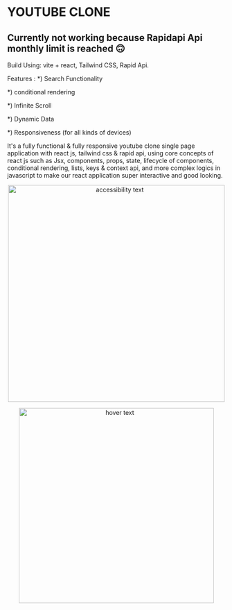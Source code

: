 # YOUTUBE CLONE
## Currently not working because Rapidapi Api monthly limit is reached 🙃

Build Using:
vite + react,
Tailwind CSS, Rapid Api.


 Features : 
*) Search Functionality 

*) conditional rendering

*) Infinite Scroll 

*) Dynamic Data

*) Responsiveness (for all kinds of devices)


It's a fully functional & fully responsive youtube clone single page application 
with react js, tailwind css & rapid api, using core concepts of react js such as 
Jsx, components, props, state, lifecycle of components, conditional rendering, lists, keys & context api, 
and more complex logics in javascript to make our react application super interactive and good looking.

<p align="center">
 <img src="https://preview.redd.it/new-youtube-ui-on-desktop-v0-gobesd4smqu91.png?auto=webp&s=f77d963a2c537f8facc7c56b39594a720194b361" width="500" alt="accessibility text">
  
</p>
<p align="center">
<img src="https://i.redd.it/xlfz177rjrq91.png" width="450" title="hover text">
</p>
